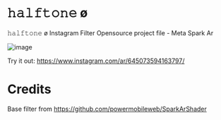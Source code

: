 # 𝚑𝚊𝚕𝚏𝚝𝚘𝚗𝚎 ø
𝚑𝚊𝚕𝚏𝚝𝚘𝚗𝚎 ø Instagram Filter Opensource project file - Meta Spark Ar

![image](https://github.com/salman660/halftone/assets/56877461/e775b809-886d-4c38-bf55-cad10c0d649b)

Try it out: https://www.instagram.com/ar/645073594163797/

# Credits
Base filter from https://github.com/powermobileweb/SparkArShader



